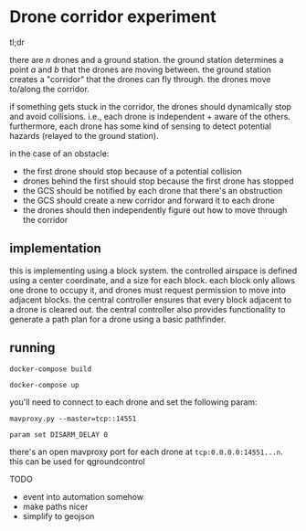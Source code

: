 # Drone corridor experiment

tl;dr

there are *n* drones and a ground station.
the ground station determines a point *a* and *b* that the drones are moving between.
the ground station creates a "corridor" that the drones can fly through.
the drones move to/along the corridor.

if something gets stuck in the corridor, the drones should dynamically stop and avoid collisions.
i.e., each drone is independent + aware of the others.
furthermore, each drone has some kind of sensing to detect potential hazards (relayed to the ground station).

in the case of an obstacle:

* the first drone should stop because of a potential collision
* drones behind the first should stop because the first drone has stopped
* the GCS should be notified by each drone that there's an obstruction
* the GCS should create a new corridor and forward it to each drone
* the drones should then independently figure out how to move through the corridor

## implementation

this is implementing using a block system.
the controlled airspace is defined using a center coordinate, and a size for each block.
each block only allows one drone to occupy it, and drones must request permission to move into adjacent blocks.
the central controller ensures that every block adjacent to a drone is cleared out.
the central controller also provides functionality to generate a path plan for a drone using a basic pathfinder.

## running

```
docker-compose build

docker-compose up
```

you'll need to connect to each drone and set the following param:

```
mavproxy.py --master=tcp::14551

param set DISARM_DELAY 0
```

there's an open mavproxy port for each drone at `tcp:0.0.0.0:14551...n`.
this can be used for qgroundcontrol

TODO

- event into automation somehow
- make paths nicer
- simplify to geojson
